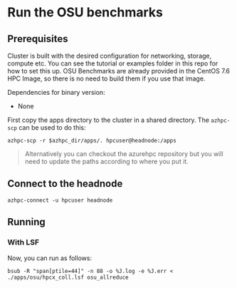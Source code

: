 # Run the OSU benchmarks

## Prerequisites

Cluster is built with the desired configuration for networking, storage, compute etc. You can see the tutorial or examples folder in this repo for how to set this up.
OSU Benchmarks are already provided in the CentOS 7.6 HPC Image, so there is no need to build them if you use that image.

Dependencies for binary version:

* None

First copy the apps directory to the cluster in a shared directory.  The `azhpc-scp` can be used to do this:

```
azhpc-scp -r $azhpc_dir/apps/. hpcuser@headnode:/apps
```

> Alternatively you can checkout the azurehpc repository but you will need to update the paths according to where you put it.

## Connect to the headnode

```
azhpc-connect -u hpcuser headnode
```

## Running

### With LSF
Now, you can run as follows:

```
bsub -R "span[ptile=44]" -n 88 -o %J.log -e %J.err < ./apps/osu/hpcx_coll.lsf osu_allreduce
```

